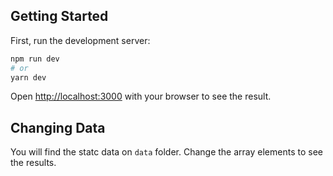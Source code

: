 ## Getting Started

First, run the development server:

```bash
npm run dev
# or
yarn dev
```

Open [http://localhost:3000](http://localhost:3000) with your browser to see the result.


## Changing Data
You will find the statc data on ```data``` folder. Change the array elements to see the results.
